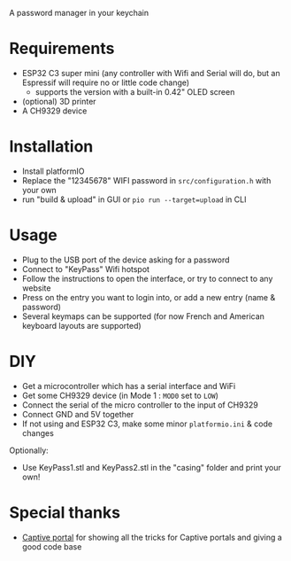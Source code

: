 A password manager in your keychain

# Requirements

- ESP32 C3 super mini (any controller with Wifi and Serial will do, but an Espressif will require no or little code change)
    - supports the version with a built-in 0.42" OLED screen
- (optional) 3D printer
- A CH9329 device

# Installation

- Install platformIO
- Replace the "12345678" WIFI password in `src/configuration.h` with your own
- run "build & upload" in GUI or `pio run --target=upload` in CLI

# Usage

- Plug to the USB port of the device asking for a password
- Connect to "KeyPass" Wifi hotspot
- Follow the instructions to open the interface, or try to connect to any website
- Press on the entry you want to login into, or add a new entry (name & password)
- Several keymaps can be supported (for now French and American keyboard layouts are supported)

# DIY

- Get a microcontroller which has a serial interface and WiFi
- Get some CH9329 device (in Mode 1 : `MOD0` set to `LOW`)
- Connect the serial of the micro controller to the input of CH9329
- Connect GND and 5V together
- If not using and ESP32 C3, make some minor `platformio.ini` & code changes

Optionally:
- Use KeyPass1.stl and KeyPass2.stl in the "casing" folder and print your own!

# Special thanks

- [Captive portal](https://github.com/CDFER/Captive-Portal-ESP32/) for showing all the tricks for Captive portals and giving a good code base
